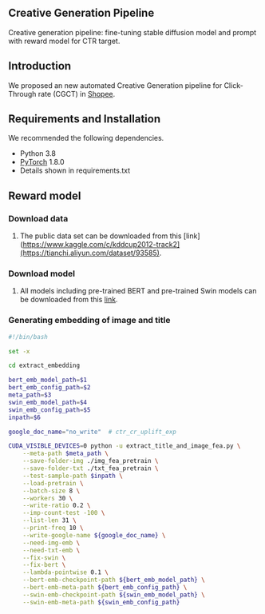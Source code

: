 ## Creative Generation Pipeline

Creative generation pipeline: fine-tuning stable diffusion model and prompt with reward model for CTR target.


## Introduction
We proposed an new automated Creative Generation pipeline for Click-Through rate (CGCT) in [Shopee](https://shopee.co.id/). 


## Requirements and Installation
We recommended the following dependencies.

* Python 3.8
* [PyTorch](http://pytorch.org/) 1.8.0
* Details shown in requirements.txt


## Reward model
### Download data
1. The public data set can be downloaded from this [link](https://www.kaggle.com/c/kddcup2012-track2](https://tianchi.aliyun.com/dataset/93585).

### Download model
1. All models including pre-trained BERT and pre-trained Swin models can be downloaded from this [link](https://drive.google.com/drive/folders/1_h7XCcbJvvYSv3H8JWqTzEBDulKjHDAs?usp=sharing).

### Generating embedding of image and title

```bash
#!/bin/bash

set -x

cd extract_embedding

bert_emb_model_path=$1
bert_emb_config_path=$2
meta_path=$3
swin_emb_model_path=$4
swin_emb_config_path=$5
inpath=$6

google_doc_name="no_write"  # ctr_cr_uplift_exp

CUDA_VISIBLE_DEVICES=0 python -u extract_title_and_image_fea.py \
    --meta-path $meta_path \
    --save-folder-img ./img_fea_pretrain \
    --save-folder-txt ./txt_fea_pretrain \
    --test-sample-path $inpath \
    --load-pretrain \
    --batch-size 8 \
    --workers 30 \
    --write-ratio 0.2 \
    --imp-count-test -100 \
    --list-len 31 \
    --print-freq 10 \
    --write-google-name ${google_doc_name} \
    --need-img-emb \
    --need-txt-emb \
    --fix-swin \
    --fix-bert \
    --lambda-pointwise 0.1 \
    --bert-emb-checkpoint-path ${bert_emb_model_path} \
    --bert-emb-meta-path ${bert_emb_config_path} \
    --swin-emb-checkpoint-path ${swin_emb_model_path} \
    --swin-emb-meta-path ${swin_emb_config_path}

```

